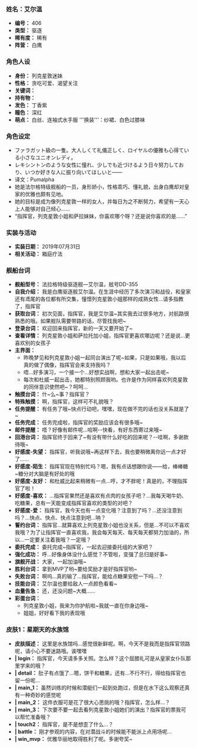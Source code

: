 ### 姓名：艾尔温
* **编号：** 406
* **类型：** 驱逐
* **稀有度：** 稀有
* **阵营：** 白鹰


### 角色人设
* **身份：** 列克星敦迷妹
* **性格：** 贪吃可爱、渴望关注
* **关键词：** 
* **持有物：** 
* **发色：** 丁香紫
* **瞳色：** 深红
* **萌点：** 白丝、连袖式水手服
'''换装'''：纱裙、白色过膝袜


### 角色设定
* ファラガット級の一隻。大人しくて礼儀正しく、ロイヤルの優雅も心得ている小さなユニオンレディ。
* レキシントンのような女性に憧れ、少しでも近づけるよう日々努力しており、いつか好きな人に振り向いてほしいと――
* 译文：Pumalpha
* 她是法尔格特级舰船的一员，身形娇小，性格乖巧、懂礼貌，出身白鹰却对皇家的优雅也颇有见地。
* 她的目标是成为像列克星敦一样的女人，并每日为之不断努力，希望有一天心上人能够对自己倾心……
* “指挥官，列克星敦小姐和萨拉妹妹，你喜欢哪个呀？还是说你喜欢的是……”


### 实装与活动
* **实装日期：** 2019年07月31日
* **相关活动：** 箱庭疗法


### 舰船台词
* **舰船型号：** 法拉格特级驱逐舰—艾尔温，舷号DD-355
* **自我介绍：** 我是白鹰驱逐舰艾尔温。在生涯中经历了多次演习和战役，和皇家还有鸢尾的各位都有所交集，憧憬列克星敦小姐那样的成熟女性…请多指教了，指挥官
* **获取台词：** 初次见面，指挥官，我是艾尔温~其实我去过很多地方，对航路很熟悉的哦。如果舰队需要带路的话，尽管找我吧~
* **登录台词：** 欢迎回来指挥官，新的一天又要开始了~
* **查看详情：** 列克星敦小姐和萨拉托加小姐，指挥官更喜欢哪边呢？还是说…更喜欢别的女孩子
* **主界面：**
  * 昨晚梦见和列克星敦小姐一起同台演出了呢~如果，只是如果哦，我以后真的做了偶像，指挥官会来支持我吗？
  * 唔…好多演习，一个接一个…好想实战啊，想和大家一起出击呢~
  * 每次和杜威一起出击，她都特别照顾我哟。也许是作为同样喜欢列克星敦的同伴意识使然吧~？呵呵…
* **触摸台词：** 什~么~事？指挥官？
* **特殊触摸：** 啊，指挥官，这样可不礼貌哦？
* **任务提醒：** 有任务了哦~快点行动吧，嘿嘿，现在做不完的话也没关系就是了~
* **任务完成：** 任务完成啦，指挥官的奖励应该会有很多哦~
* **邮件提醒：** 唔？好像有邮件呢…哈啊--快看，有好东西寄过来哦~
* **回港台词：** 指挥官终于回来了~有没有带什么好吃的回来呢？--哇啊，多谢款待哦~
* **好感度-失望：** 指挥官，听我说哦~再这样下去，我也要稍微离你远一点才好了……
* **好感度-陌生：** 指挥官现在特别忙吗？嗯，我有点话想跟你说——给，棒棒糖~糖分对大脑是有好处的哦
* **好感度-友好：** 和杜威比起来稍微有一点…哼，才不胖呢！真是的，不理指挥官了啦！
* **好感度-喜欢：** …指挥官果然还是喜欢有点肉的女孩子吧？…我每天喝牛奶、吃糖果，总有一天能变成指挥官喜欢的类型的对吧？
* **好感度-爱：** 指挥官，我今天也有一点变化哦？注意到了吗？…还没注意到吗？…快点、快点、快点注意到吧…呐？
* **誓约台词：** 指挥官…就算喜欢上列克星敦小姐也没关系，但是…不可以不喜欢我哦？为了让指挥官一直喜欢我，我会每天每天、每天每天都努力加油的，所以…一定要关注着我哦？一定哦？
* **委托完成：** 委托完成~指挥官，一起去迎接委托组的大家吧？
* **强化成功：** 呼…好像身体没什么感觉？不管啦，变强了总归是好事~
* **旗舰开战：** 大家，一起加油哦~
* **胜利台词：** 拿到MVP了哟~要给奖励才是好指挥官哟~
* **失败台词：** 啊呜…真的输了…指挥官，能给点糖果安慰一下吗…？
* **技能台词：** 艾尔温也要给敌人一点颜色看看~
* **血量告急：** 还，还没问题~大概……
* **彩蛋台词：**
  * 列克星敦小姐，我来为你护航啦~我就一直在你身边哦~
  * 姐姐，好好看下我的表现哦


### 皮肤1：星期天的水族馆
* **皮肤描述：** 这里是水族馆吗…感觉很新鲜呢。啊，今天不是我而是指挥官领路呢，请小心不要迷路哦。诶嘿嘿
* **| login：** 指挥官，今天请多多关照。怎么样？这个屈膝礼可是从皇家女仆队那里学来的哦？
* **| detail：** 肚子有点饿了…嗯，饼干和糖果，还有…不行不行，得给指挥官也留一份呢…
* **| main_1：** 虽然训练的时候和潜艇们一起到处跑过，但是在水下这么观察还真有一种奇妙的感觉呢
* **| main_2：** 这件衣服可是花了很大心思挑的哦？指挥官，怎么样…？
* **| main_3：** 下次要不要一起去看列克星敦小姐她们的演出？指挥官的票我可以帮忙准备哦？
* **| touch2：** 指挥官，是不是想歪了什么…？
* **| battle：** 刚才参观的内容，在对潜战斗的时候能不能派上点用场呢…
* **| win_mvp：** 优雅华丽地取得胜利了呢。多谢夸奖~
